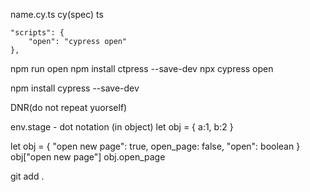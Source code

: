 



name.cy.ts
cy(spec)
ts
```
"scripts": {
    "open": "cypress open"
},
```
npm run open
npm install ctpress --save-dev
npx cypress open

npm install cypress --save-dev

DNR(do not repeat yuorself)

env.stage - dot notation (in object)
let obj = {
    a:1,
    b:2
}



let obj = {
   "open new page": true,
   open_page: false,
    "open": boolean
}
obj["open new page"]
obj.open_page

git add .